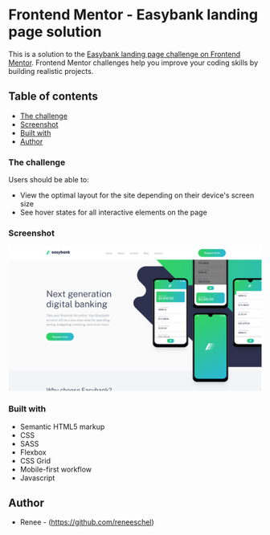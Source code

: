 # Frontend Mentor - Easybank landing page solution

This is a solution to the [Easybank landing page challenge on Frontend Mentor](https://www.frontendmentor.io/challenges/easybank-landing-page-WaUhkoDN). Frontend Mentor challenges help you improve your coding skills by building realistic projects. 

## Table of contents
  - [The challenge](#the-challenge)
  - [Screenshot](#screenshot)
  - [Built with](#built-with)
  - [Author](#author)


### The challenge

Users should be able to:

- View the optimal layout for the site depending on their device's screen size
- See hover states for all interactive elements on the page

### Screenshot

![](/images/screenshot-easybank-landing-page-frontend-mentor.png)


### Built with

- Semantic HTML5 markup
- CSS
- SASS
- Flexbox
- CSS Grid
- Mobile-first workflow
- Javascript





## Author

- Renee - (https://github.com/reneeschel)
